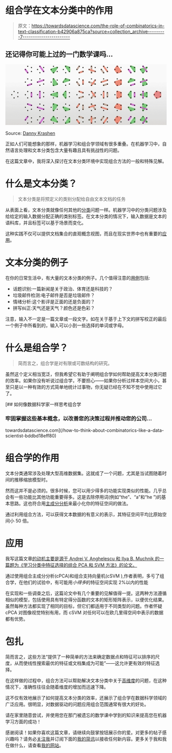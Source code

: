 # 组合学在文本分类中的作用

> 原文：<https://towardsdatascience.com/the-role-of-combinatorics-in-text-classification-b42906a875ca?source=collection_archive---------7----------------------->

## 还记得你可能上过的一门数学课吗…

![](img/d553ec58fc370154234e8f8da3565a63.png)

Source: [Danny Krashen](https://dkrashen.github.io/combinatorics/lectures/)

正如人们可能想象的那样，机器学习和组合学领域有很多重叠。在机器学习中，自然语言处理和文本分类包含大量有趣且具有挑战性的问题。

在这篇文章中，我将深入探讨在文本分类环境中实现组合方法的一般和特殊见解。

# 什么是文本分类？

> 文本分类是将预定义的类别分配给自由文本文档的任务

从表面上看，文本分类就像任何其他的[分类](https://machinelearningmastery.com/classification-versus-regression-in-machine-learning/)问题一样。机器学习中的分类问题涉及给给定的输入数据分配正确的类别标签。在文本分类的情况下，输入数据是文本的语料库，并且标签可以基于场景而变化。

这种实践不仅可以提供文档集合的直观概念视图，而且在现实世界中也有重要的[应用](https://dzone.com/articles/text-classification-applications-and-use-cases)。

# 文本分类的例子

在你的日常生活中，有大量的文本分类的例子。几个值得注意的[用例](https://www.coursera.org/learn/python-text-mining/lecture/H05Dd/text-classification)包括:

*   话题识别:一篇新闻是关于政治、体育还是科技的？
*   垃圾邮件检测:电子邮件是否是垃圾邮件？
*   情绪分析:这个影评是正面的还是负面的？
*   拼写纠正:天气还是天气？颜色还是色彩？

注意，输入不一定是一篇文章或一段文字。如在关于基于上下文的拼写校正的最后一个例子中所看到的，输入可以小到一些选择的单词或字母。

# 什么是组合学？

> 简而言之，组合学是对有限或可数结构的研究。

虽然这个定义相当宽泛，但我希望它有助于阐明组合学如何帮助提高文本分类问题的效率。如果你没有听说过组合学，不要担心——如果你分析过样本空间大小，甚至只是以一种有效的方式简单地统计过事物，你无疑已经在不知不觉中使用过它了。

[](/how-to-think-about-combinatorics-like-a-data-scientist-bddbd18eff80) [## 如何像数据科学家一样思考组合学

### 牢固掌握这些基本概念，以改善您的决策过程并推动您的公司…

towardsdatascience.com](/how-to-think-about-combinatorics-like-a-data-scientist-bddbd18eff80) 

# 组合学的作用

文本分类通常涉及处理大型高维数据集。这就成了一个问题，尤其是当试图随着时间的推移缩放模型时。

然而这并不是必须的。很多时候，您可以用少得多的功能实现类似的性能。几乎总会有一些功能比其他功能重要得多。这是去除停用词(例如“the”、“a”和“he ”)的基本思路。这也符合用[主成分分析](https://medium.com/@aptrishu/understanding-principle-component-analysis-e32be0253ef0)来最小化你的特征空间的做法。

通过利用组合方法，可以获得文本数据的有意义的表示，其特征空间平均比原始空间小 50 倍。

# 应用

我写这篇文章[的动机主要是源于 Andrei V. Anghelescu 和 Ilya B. Muchnik 的一篇题为《学习分类中特征选择的组合 PCA 和 SVM 方法》的论文。](https://pdfs.semanticscholar.org/87bf/995226528690facfde52d7d1a6713c2719d5.pdf)

通过使用组合主成分分析(cPCA)和组合支持向量机(cSVM ),作者表明，多亏了组合学，在他们的试验中，有可能用*小得多*的特征空间实现 2%以内的性能

在实现和一些调查之后，这篇论文中有几个重要的见解值得一提。这两种方法遵循相似的模型，包括使用具有特定得分函数的文本的矩形矩阵表示，以便优化结果。虽然每种方法都实现了相同的目标，但它们都适用于不同类型的问题。作者怀疑 cPCA 对图像视觉特别有用，而 cSVM 对任何可以在欧几里得空间中表示的数据都有优势。

# 包扎

简而言之，这些方法“提供了一种简单的方法来确定数据点和特征可以排序的尺度，从而使线性搜索最优的特征或文档集成为可能”——这允许更有效的特征选择。

在这样做的过程中，组合方法可以帮助解决文本分类中关于[高维度](http://www.visiondummy.com/2014/04/curse-dimensionality-affect-classification/)的问题，在这种情况下，准确性往往会随着维度的增加而迅速下降。

这不仅有效地展示了如何提高文本分类的效率，还展示了组合学在数据科学领域的广泛应用。很明显，对数据驱动的问题应用组合范围通常有很大的好处。

请在家里随意尝试，并使用您在那门被遗忘的数学课中学到的知识来提高您在机器学习方面的成功！

感谢阅读！如果你喜欢这篇文章，请继续向鼓掌按钮展示你的爱。对更多的帖子感兴趣吗？请务必[关注我](https://twitter.com/conordewey3)并订阅下面的[我的简讯](https://www.conordewey.com/newsletter/)以接收任何新内容。更多关于我和我在做什么，请查看[我的网站](https://www.conordewey.com/)。